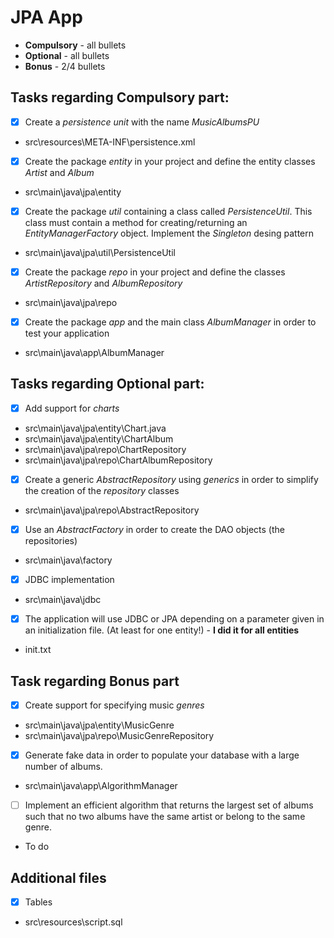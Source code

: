 # JPA App

 - **Compulsory** - all bullets
 - **Optional** - all bullets
 - **Bonus** - 2/4 bullets 



## Tasks regarding Compulsory part:

 - [x] Create a _persistence unit_ with the name *MusicAlbumsPU*
 - src\resources\META-INF\persistence.xml
 
 - [x] Create the package _entity_ in your project and define the entity classes _Artist_ and _Album_
 - src\main\java\jpa\entity
 - [x] Create the package _util_ containing a class called _PersistenceUtil_. This class must contain a method for creating/returning an _EntityManagerFactory_ object. Implement the _Singleton_ desing pattern
 - src\main\java\jpa\util\PersistenceUtil
 - [x] Create the package _repo_ in your project and define the classes _ArtistRepository_ and _AlbumRepository_
 -  src\main\java\jpa\repo
 - [x] Create the package _app_ and the main class _AlbumManager_ in order to test your application
 - src\main\java\app\AlbumManager


## Tasks regarding Optional part:

 - [x] Add support for _charts_
 - src\main\java\jpa\entity\Chart.java
 - src\main\java\jpa\entity\ChartAlbum
 - src\main\java\jpa\repo\ChartRepository
 - src\main\java\jpa\repo\ChartAlbumRepository
 
 - [x] Create a generic _AbstractRepository_ using _generics_ in order to simplify the creation of the _repository_ classes
 - src\main\java\jpa\repo\AbstractRepository
 
 - [x] Use an _AbstractFactory_ in order to create the DAO objects (the repositories)
 - src\main\java\factory
 
 
 - [x] JDBC implementation
 - src\main\java\jdbc
 
 - [x] The application will use JDBC or JPA depending on a parameter given in an initialization file. (At least for one entity!) - **I did it for all entities**
 - init.txt

## Task regarding Bonus part

 - [x] Create support for specifying music _genres_
 - src\main\java\jpa\entity\MusicGenre
 - src\main\java\jpa\repo\MusicGenreRepository
 
 - [x] Generate fake data in order to populate your database with a large number of albums.
 - src\main\java\app\AlgorithmManager
 
 - [ ] Implement an efficient algorithm that returns the largest set of albums such that no two albums have the same artist or belong to the same genre.
 - To do

## Additional files

 - [x] Tables
 - src\resources\script.sql
